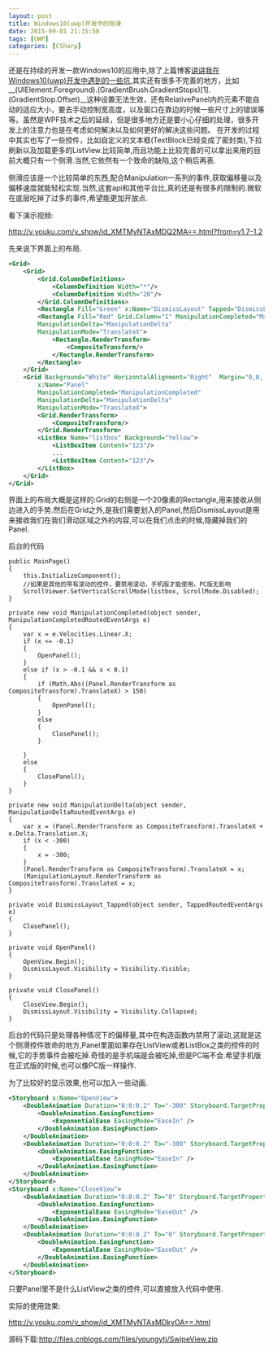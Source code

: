 ```yaml
---
layout: post
title: Windows10(uwp)开发中的侧滑
date: 2015-09-01 21:15:58
tags: [UWP]
categories: [CSharp]
---
```

还是在持续的开发一款Windows10的应用中,除了上篇博客[讲讲我在Windows10(uwp)开发中遇到的一些坑](http://www.cnblogs.com/youngytj/p/4749004.html),其实还有很多不完善的地方，比如__(UIElement.Foreground).(GradientBrush.GradientStops)[1].(GradientStop.Offset)__这种设置无法生效，还有RelativePanel内的元素不能自动的适应大小，要去手动控制宽高度，以及窗口在靠边的时候一些尺寸上的错误等等。虽然是WPF技术之后的延续，但是很多地方还是要小心仔细的处理，很多开发上的注意力也是在考虑如何解决以及如何更好的解决这些问题。
在开发的过程中其实也写了一些控件，比如自定义的文本框(TextBlock已经变成了密封类),下拉刷新以及加载更多的ListView.比较简单,而且功能上比较完善的可以拿出来用的目前大概只有一个侧滑.当然,它依然有一个致命的缺陷,这个稍后再表.

侧滑应该是一个比较简单的东西,配合Manipulation一系列的事件,获取偏移量以及偏移速度就能轻松实现.当然,这套api和其他平台比,真的还是有很多的限制的.微软在底层吃掉了过多的事件,希望能更加开放点.

看下演示视频:

http://v.youku.com/v_show/id_XMTMyNTAxMDQ2MA==.html?from=y1.7-1.2

先来说下界面上的布局.
```xml
<Grid>
    <Grid>
        <Grid.ColumnDefinitions>
            <ColumnDefinition Width="*"/>
            <ColumnDefinition Width="20"/>
        </Grid.ColumnDefinitions>
        <Rectangle Fill="Green" x:Name="DismissLayout" Tapped="DismissLayout_Tapped" Visibility="Collapsed" Grid.Column="0"/>
        <Rectangle Fill="Red" Grid.Column="1" ManipulationCompleted="ManipulationCompleted"  x:Name="ManipulationLayout"
        ManipulationDelta="ManipulationDelta" 
        ManipulationMode="TranslateX">
            <Rectangle.RenderTransform>
                <CompositeTransform/>
            </Rectangle.RenderTransform>
        </Rectangle>
    </Grid>
    <Grid Background="White" HorizontalAlignment="Right"  Margin="0,0,-300,0" Width="300"
        x:Name="Panel"
        ManipulationCompleted="ManipulationCompleted" 
        ManipulationDelta="ManipulationDelta" 
        ManipulationMode="TranslateX">
        <Grid.RenderTransform>
            <CompositeTransform/>
        </Grid.RenderTransform>
        <ListBox Name="listbox" Background="Yellow">
            <ListBoxItem Content="123"/>
            ...
            <ListBoxItem Content="123"/>
        </ListBox>
    </Grid>
</Grid>
```
界面上的布局大概是这样的:Grid的右侧是一个20像素的Rectangle,用来接收从侧边进入的手势.然后在Grid之外,是我们需要划入的Panel,然后DismissLayout是用来接收我们在我们滑动区域之外的内容,可以在我们点击的时候,隐藏掉我们的Panel.

后台的代码
```CSharp
public MainPage()
{
    this.InitializeComponent();
    //如果是其他的带有滚动的控件，要禁用滚动，手机版才能使用。PC版无影响
    ScrollViewer.SetVerticalScrollMode(listbox, ScrollMode.Disabled);
}

private new void ManipulationCompleted(object sender, ManipulationCompletedRoutedEventArgs e)
{
    var x = e.Velocities.Linear.X;
    if (x <= -0.1)
    {
        OpenPanel();
    }
    else if (x > -0.1 && x < 0.1)
    {
        if (Math.Abs((Panel.RenderTransform as CompositeTransform).TranslateX) > 150)
        {
            OpenPanel();
        }
        else
        {
            ClosePanel();
        }

    }
    else
    {
        ClosePanel();
    }
}

private new void ManipulationDelta(object sender, ManipulationDeltaRoutedEventArgs e)
{
    var x = (Panel.RenderTransform as CompositeTransform).TranslateX + e.Delta.Translation.X;
    if (x < -300)
    {
        x = -300;
    }
    (Panel.RenderTransform as CompositeTransform).TranslateX = x;
    (ManipulationLayout.RenderTransform as CompositeTransform).TranslateX = x;
}

private void DismissLayout_Tapped(object sender, TappedRoutedEventArgs e)
{
    ClosePanel();
}

private void OpenPanel()
{
    OpenView.Begin();
    DismissLayout.Visibility = Visibility.Visible;
}

private void ClosePanel()
{
    CloseView.Begin();
    DismissLayout.Visibility = Visibility.Collapsed;
}
```        
后台的代码只是处理各种情况下的偏移量,其中在构造函数内禁用了滚动,这就是这个侧滑控件致命的地方,Panel里面如果存在ListView或者ListBox之类的控件的时候,它的手势事件会被吃掉.奇怪的是手机端是会被吃掉,但是PC端不会.希望手机版在正式版的时候,也可以像PC版一样操作.

为了比较好的显示效果,也可以加入一些动画.
```xml
<Storyboard x:Name="OpenView">
    <DoubleAnimation Duration="0:0:0.2" To="-300" Storyboard.TargetProperty="(UIElement.RenderTransform).(CompositeTransform.TranslateX)" Storyboard.TargetName="ManipulationLayout" d:IsOptimized="True">
        <DoubleAnimation.EasingFunction>
            <ExponentialEase EasingMode="EaseIn" />
        </DoubleAnimation.EasingFunction>
    </DoubleAnimation>
    <DoubleAnimation Duration="0:0:0.2" To="-300" Storyboard.TargetProperty="(UIElement.RenderTransform).(CompositeTransform.TranslateX)" Storyboard.TargetName="Panel" d:IsOptimized="True">
        <DoubleAnimation.EasingFunction>
            <ExponentialEase EasingMode="EaseIn" />
        </DoubleAnimation.EasingFunction>
    </DoubleAnimation>
</Storyboard>
<Storyboard x:Name="CloseView">
    <DoubleAnimation Duration="0:0:0.2" To="0" Storyboard.TargetProperty="(UIElement.RenderTransform).(CompositeTransform.TranslateX)" Storyboard.TargetName="ManipulationLayout" d:IsOptimized="True">
        <DoubleAnimation.EasingFunction>
            <ExponentialEase EasingMode="EaseOut" />
        </DoubleAnimation.EasingFunction>
    </DoubleAnimation>
    <DoubleAnimation Duration="0:0:0.2" To="0" Storyboard.TargetProperty="(UIElement.RenderTransform).(CompositeTransform.TranslateX)" Storyboard.TargetName="Panel" d:IsOptimized="True">
        <DoubleAnimation.EasingFunction>
            <ExponentialEase EasingMode="EaseOut" />
        </DoubleAnimation.EasingFunction>
    </DoubleAnimation>
</Storyboard>
```
只要Panel里不是什么ListView之类的控件,可以直接放入代码中使用.

实际的使用效果:

http://v.youku.com/v_show/id_XMTMyNTAxMDkyOA==.html

源码下载:http://files.cnblogs.com/files/youngytj/SwipeView.zip